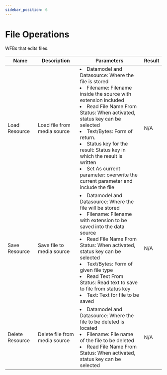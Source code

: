```yaml
---
sidebar_position: 6
---
```


# File Operations

WFBs that edits files.

| Name            | Description                   | Parameters                                                                                                                                                                                                                                                                                                                                                                                                               | Result |
| --------------- | ----------------------------- | ------------------------------------------------------------------------------------------------------------------------------------------------------------------------------------------------------------------------------------------------------------------------------------------------------------------------------------------------------------------------------------------------------------------------ | ------ |
| Load Resource   | Load file from media source   | <li>Datamodel and Datasource: Where the file is stored</li><li>Filename: Filename inside the source with extension included</li><li>Read File Name From Status: When activated, status key can be selected</li><li>Text/Bytes: Form of return.</li><li>Status key for the result: Status key in which the result is written</li><li>Set As current parameter: overwrite the current parameter and include the file</li> | N/A    |
| Save Resource   | Save file to media source     | <li>Datamodel and Datasource: Where the file will be stored</li><li>Filename: Filename with extension to be saved into the data source</li><li>Read File Name From Status: When activated, status key can be selected</li><li>Text/Bytes: Form of given file type</li><li>Read Text From Status: Read text to save to file from status key</li><li>Text: Text for file to be saved</li>                               | N/A    |
| Delete Resource | Delete file from media source | <li>Datamodel and Datasource: Where the file to be deleted is located</li><li>Filename: File name of the file to be deleted</li><li>Read File Name From Status: When activated, status key can be selected</li>                                                                                                                                                                                                          | N/A    |
